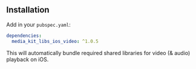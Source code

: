 ## Installation

Add in your `pubspec.yaml`:

```yaml
dependencies:
  media_kit_libs_ios_video: ^1.0.5
```

This will automatically bundle required shared libraries for video (& audio) playback on iOS.
